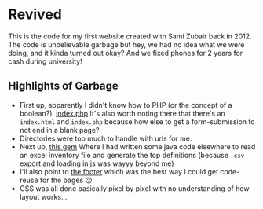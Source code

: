 # Revived

This is the code for my first website created with Sami Zubair back in 2012. The code is unbelievable garbage but 
hey, we had no idea what we were doing, and it kinda turned out okay? And we fixed phones for 2 years for cash 
during university!

## Highlights of Garbage
- First up, apparently I didn't know how to PHP (or the concept of a boolean?): [index.php](/index.php#L11)
It's also worth noting there that there's an `index.html` and `index.php` because how else to get a form-submission to
not end in a blank page?
- Directories were too much to handle with urls for me.
- Next up, [this gem](/estimatesScript.js#L1-L107) Where I had written some java code elsewhere to read an excel 
inventory file and generate the top definitions (because `.csv` export and loading in js was wayyy beyond me)
- I'll also point to [the footer](/footer.js) which was the best way I could get code-reuse for the pages :stuck_out_tongue:
- CSS was all done basically pixel by pixel with no understanding of how layout works...
